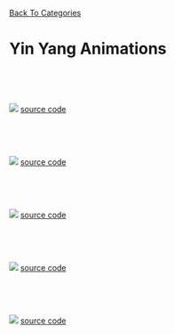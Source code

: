 [Back To Categories](https://github.com/GabrielQSherman/Animations/tree/master#readme)

# Yin Yang Animations

<p>&nbsp<p><p>&nbsp<p>

![](tri-yinyang.gif)
[source code](https://github.com/GabrielQSherman/Animations/tree/master/Apr2020/yinyang/yinyangv3.js)

<p>&nbsp<p><p>&nbsp<p>

![](meta-yyv1.gif)
[source code](https://github.com/GabrielQSherman/Animations/tree/master/May2020/2D/Yin-Yang/meta-yinyang.js)

<p>&nbsp<p><p>&nbsp<p>

![](meta-yyv2.gif)
[source code](https://github.com/GabrielQSherman/Animations/tree/master/May2020/2D/Yin-Yang/meta-yinyang-v2.js)

<p>&nbsp<p><p>&nbsp<p>

![](yinyang.gif)
[source code](https://github.com/GabrielQSherman/Animations/tree/master/Mar2020/starsfeild/lightspeed13.js)

<p>&nbsp<p><p>&nbsp<p>

![](yinyang-grid.gif)
[source code](https://github.com/GabrielQSherman/Animations/tree/master/Apr2020/yinyang/YYgridv3.js)

<p>&nbsp<p><p>&nbsp<p>
